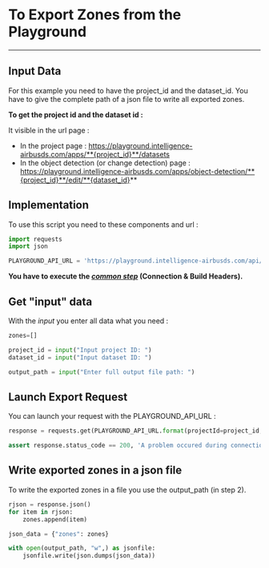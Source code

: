 # To Export Zones from the Playground

-----------------

## Input Data

For this example you need to have the project_id and the dataset_id.
You have to give the complete path of a json file to write all exported zones.

**To get the project id and the dataset id :**

It visible in the url page :

- In the project page : https://playground.intelligence-airbusds.com/apps/**{project_id}**/datasets
- In the object detection (or change detection) page : https://playground.intelligence-airbusds.com/apps/object-detection/**{project_id}**/edit/**{dataset_id}**

## Implementation

To use this script you need to these components and url :

```python
import requests
import json

PLAYGROUND_API_URL = 'https://playground.intelligence-airbusds.com/api/zones?project_id={projectId}&dataset_id={datasetId}'
```

**You have to execute the *[common step](connection_build_header_step.md)* (Connection & Build Headers).**

## Get "input" data

With the *input* you enter all data what you need :

```python
zones=[]

project_id = input("Input project ID: ")
dataset_id = input("Input dataset ID: ")

output_path = input("Enter full output file path: ")
```

## Launch Export Request

You can launch your request with the PLAYGROUND_API_URL :

```python
response = requests.get(PLAYGROUND_API_URL.format(projectId=project_id, datasetId=dataset_id), headers=HEADERS)

assert response.status_code == 200, 'A problem occured during connection with the Playground'
```

## Write exported zones in a json file

To write the exported zones in a file you use the output_path (in step 2).

```python
rjson = response.json()
for item in rjson:
    zones.append(item)

json_data = {"zones": zones}

with open(output_path, "w",) as jsonfile:
    jsonfile.write(json.dumps(json_data))
```
